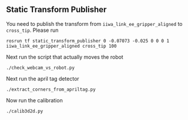 ## Static Transform Publisher
You need to publish the transform from `iiwa_link_ee_gripper_aligned` to `cross_tip`. Please run

```
rosrun tf static_transform_publisher 0 -0.07073 -0.025 0 0 0 1 iiwa_link_ee_gripper_aligned cross_tip 100
```

Next run the script that actually moves the robot

```
./check_webcam_vs_robot.py 
```

Next run the april tag detector

```
./extract_corners_from_apriltag.py
```

Now run the calibration
```
./calib3d2d.py 
```